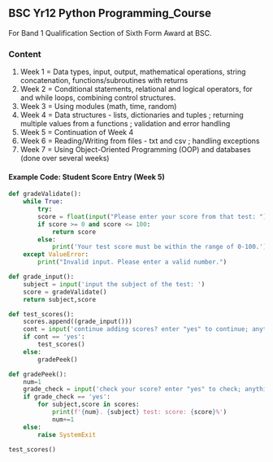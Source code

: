 ## BSC Yr12 Python Programming_Course
For Band 1 Qualification Section of Sixth Form Award at BSC.

### Content
1. Week 1 = Data types, input, output, mathematical operations, string concatenation, functions/subroutines with returns
2. Week 2 = Conditional statements, relational and logical operators, for and while loops, combining control structures.
3. Week 3 = Using modules (math, time, random)
4. Week 4 = Data structures - lists, dictionaries and tuples ; returning multiple values from a functions ; validation and error handling
5. Week 5 = Continuation of Week 4 
6. Week 6 = Reading/Writing from files - txt and csv ; handling exceptions
7. Week 7 = Using Object-Oriented Programming (OOP) and databases (done over several weeks)

#### Example Code: Student Score Entry (Week 5)
```py
def gradeValidate():
    while True:
        try:
        score = float(input("Please enter your score from that test: "))
        if score >= 0 and score <= 100:
            return score
        else:
            print('Your test score must be within the range of 0-100.')
    except ValueError:
        print("Invalid input. Please enter a valid number.")

def grade_input():
    subject = input('input the subject of the test: ')
    score = gradeValidate()
    return subject,score

def test_scores():
    scores.append((grade_input()))
    cont = input('continue adding scores? enter "yes" to continue; anything else to exit: ')
    if cont == 'yes':
        test_scores()
    else:
        gradePeek()

def gradePeek():
    num=1
    grade_check = input('check your score? enter "yes" to check; anything else to exit: ')
    if grade_check == 'yes':
        for subject,score in scores:
            print(f'{num}. {subject} test: score: {score}%')
            num+=1
    else:
        raise SystemExit

test_scores()
```
